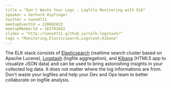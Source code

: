```yaml
---
title = "Don't Waste Your Logs - Logfile Monitoring with ELK"
speaker = Gerhard Hipfinger
twitter = nano4711
meetupEventId = 220602823
meetupMemberId = 163701652
slides = "http://nano4711.github.io/talk-logstash/"
tags = "Monitoring,Elasticsearch,Logstash,Kibana"
---
```

The ELK stack consists of [Elasticsearch](https://www.elastic.co/products/elasticsearch) (realtime search cluster based on Apache Lucene), [Logstash](http://logstash.net/) (logfile aggregation), and [Kibana](https://www.elastic.co/products/kibana) (HTML5 app to visualize JSON data) and can be used to bring astonishing insights in your collected log data. It does not matter where the log informations are from. Don't waste your logfiles and help your Dev and Ops team to better collaborate on logfile analysis.